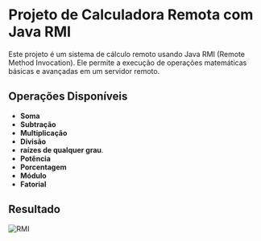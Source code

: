 # Projeto de Calculadora Remota com Java RMI

Este projeto é um sistema de cálculo remoto usando Java RMI (Remote Method Invocation). Ele permite a execução de operações matemáticas básicas e avançadas em um servidor remoto.

## Operações Disponíveis

- **Soma**
- **Subtração**
- **Multiplicação**
- **Divisão**
- **raízes de qualquer grau**.
- **Potência**
- **Porcentagem**
- **Módulo**
- **Fatorial**

## Resultado

![RMI](https://github.com/user-attachments/assets/785a74f7-15a6-4478-ab3d-2828437896ac)
